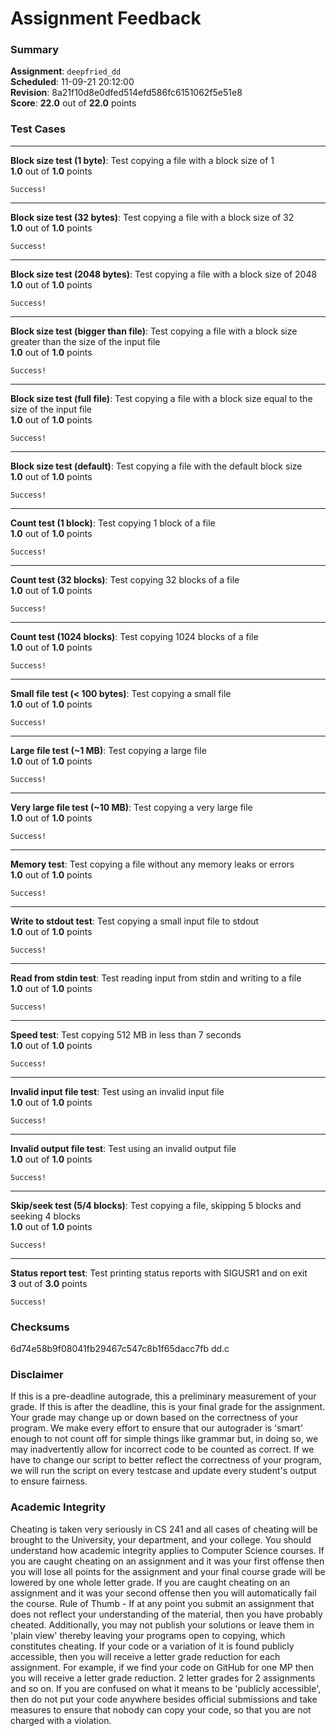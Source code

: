 # Assignment Feedback

### Summary

**Assignment**: `deepfried_dd`  
**Scheduled**: 11-09-21 20:12:00  
**Revision**: 8a21f10d8e0dfed514efd586fc6151062f5e51e8  
**Score**: **22.0** out of **22.0** points

### Test Cases
---

**Block size test (1 byte)**: Test copying a file with a block size of 1  
**1.0** out of **1.0** points
```
Success!
```
---

**Block size test (32 bytes)**: Test copying a file with a block size of 32  
**1.0** out of **1.0** points
```
Success!
```
---

**Block size test (2048 bytes)**: Test copying a file with a block size of 2048  
**1.0** out of **1.0** points
```
Success!
```
---

**Block size test (bigger than file)**: Test copying a file with a block size greater than the size of the input file  
**1.0** out of **1.0** points
```
Success!
```
---

**Block size test (full file)**: Test copying a file with a block size equal to the size of the input file  
**1.0** out of **1.0** points
```
Success!
```
---

**Block size test (default)**: Test copying a file with the default block size  
**1.0** out of **1.0** points
```
Success!
```
---

**Count test (1 block)**: Test copying 1 block of a file  
**1.0** out of **1.0** points
```
Success!
```
---

**Count test (32 blocks)**: Test copying 32 blocks of a file  
**1.0** out of **1.0** points
```
Success!
```
---

**Count test (1024 blocks)**: Test copying 1024 blocks of a file  
**1.0** out of **1.0** points
```
Success!
```
---

**Small file test (< 100 bytes)**: Test copying a small file  
**1.0** out of **1.0** points
```
Success!
```
---

**Large file test (~1 MB)**: Test copying a large file  
**1.0** out of **1.0** points
```
Success!
```
---

**Very large file test (~10 MB)**: Test copying a very large file  
**1.0** out of **1.0** points
```
Success!
```
---

**Memory test**: Test copying a file without any memory leaks or errors  
**1.0** out of **1.0** points
```
Success!
```
---

**Write to stdout test**: Test copying a small input file to stdout  
**1.0** out of **1.0** points
```
Success!
```
---

**Read from stdin test**: Test reading input from stdin and writing to a file  
**1.0** out of **1.0** points
```
Success!
```
---

**Speed test**: Test copying 512 MB in less than 7 seconds  
**1.0** out of **1.0** points
```
Success!
```
---

**Invalid input file test**: Test using an invalid input file  
**1.0** out of **1.0** points
```
Success!
```
---

**Invalid output file test**: Test using an invalid output file  
**1.0** out of **1.0** points
```
Success!
```
---

**Skip/seek test (5/4 blocks)**: Test copying a file, skipping 5 blocks and seeking 4 blocks  
**1.0** out of **1.0** points
```
Success!
```
---

**Status report test**: Test printing status reports with SIGUSR1 and on exit  
**3** out of **3.0** points
```
Success!
```
### Checksums

6d74e58b9f08041fb29467c547c8b1f65dacc7fb dd.c


### Disclaimer
If this is a pre-deadline autograde, this a preliminary measurement of your grade.
If this is after the deadline, this is your final grade for the assignment.
Your grade may change up or down based on the correctness of your program.
We make every effort to ensure that our autograder is 'smart' enough to not count off
for simple things like grammar but, in doing so, we may inadvertently allow for
incorrect code to be counted as correct.
If we have to change our script to better reflect the correctness of your program,
we will run the script on every testcase and update every student's output to ensure fairness.



### Academic Integrity
Cheating is taken very seriously in CS 241 and all cases of cheating will be brought to the University, your department, and your college.
You should understand how academic integrity applies to Computer Science courses.
If you are caught cheating on an assignment and it was your first offense then you will lose all points for the assignment and your final course
grade will be lowered by one whole letter grade. If you are caught cheating on an assignment and it was your second offense then you will automatically fail the course.
Rule of Thumb - If at any point you submit an assignment that does not reflect your understanding of the material, then you have probably cheated.
Additionally, you may not publish your solutions or leave them in 'plain view' thereby leaving your programs open to copying, which constitutes cheating.
If your code or a variation of it is found publicly accessible, then you will receive a letter grade reduction for each assignment.
For example, if we find your code on GitHub for one MP then you will receive a letter grade reduction. 2 letter grades for 2 assignments and so on.
If you are confused on what it means to be 'publicly accessible', then do not put your code anywhere besides official submissions and take measures
to ensure that nobody can copy your code, so that you are not charged with a violation.


